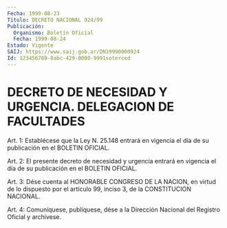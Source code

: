 ```yaml
---
Fecha: 1999-08-23
Título: DECRETO NACIONAL 924/99
Publicación:
  Organismo: Boletín Oficial
  Fecha: 1999-08-24
Estado: Vigente
SAIJ: https://www.saij.gob.ar/DN19990000924
Id: 123456789-0abc-429-0000-9991soterced
---
```

# DECRETO DE NECESIDAD Y URGENCIA. DELEGACION DE FACULTADES

<a id="1"></a>
Art. 1: Establécese que la Ley N. 25.148 entrará en vigencia el día de su publicación en el BOLETIN OFICIAL.

<a id="2"></a>
Art. 2: El  presente  decreto  de  necesidad y urgencia entrará en vigencia  el  día  de  su  publicación  en  el  BOLETIN OFICIAL.

<a id="3"></a>
Art. 3: Dése cuenta al HONORABLE CONGRESO  DE LA NACION, en virtud de lo dispuesto por el artículo 99, inciso 3,  de  la CONSTITUCION NACIONAL.

<a id="4"></a>
Art.  4: Comuníquese, publíquese, dése a la Dirección  Nacional del Registro  Oficial  y  archívese.